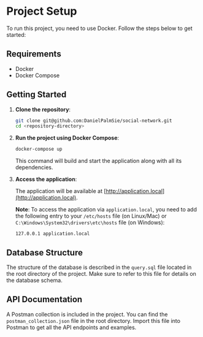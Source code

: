 # Project Setup

To run this project, you need to use Docker. Follow the steps below to get started:

## Requirements

- Docker
- Docker Compose

## Getting Started

1. **Clone the repository**:

    ```sh
    git clone git@github.com:DanielPalmSie/social-network.git
    cd <repository-directory>
    ```

2. **Run the project using Docker Compose**:

    ```sh
    docker-compose up
    ```

   This command will build and start the application along with all its dependencies.

3. **Access the application**:

   The application will be available at [http://application.local](http://application.local).

   **Note**: To access the application via `application.local`, you need to add the following entry to your `/etc/hosts` file (on Linux/Mac) or `C:\Windows\System32\drivers\etc\hosts` file (on Windows):

    ```plaintext
    127.0.0.1 application.local
    ```

## Database Structure

The structure of the database is described in the `query.sql` file located in the root directory of the project. Make sure to refer to this file for details on the database schema.

## API Documentation

A Postman collection is included in the project. You can find the `postman_collection.json` file in the root directory. Import this file into Postman to get all the API endpoints and examples.